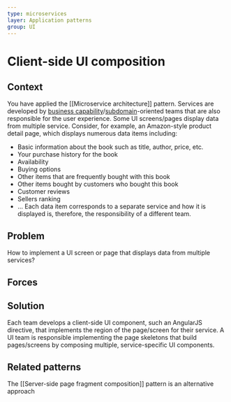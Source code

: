 ```yaml
---
type: microservices
layer: Application patterns
group: UI
---
```

# Client-side UI composition

## Context

You have applied the [[Microservice architecture]] pattern. Services are developed by [business capability](https://microservices.io/patterns/decomposition/decompose-by-business-capability.html)/[subdomain](https://microservices.io/patterns/decomposition/decompose-by-subdomain.html)-oriented teams that are also responsible for the user experience. Some UI screens/pages display data from multiple service. Consider, for example, an Amazon-style product detail page, which displays numerous data items including:
- Basic information about the book such as title, author, price, etc.
- Your purchase history for the book
- Availability
- Buying options
- Other items that are frequently bought with this book
- Other items bought by customers who bought this book
- Customer reviews
- Sellers ranking
- …
Each data item corresponds to a separate service and how it is displayed is, therefore, the responsibility of a different team.

## Problem

How to implement a UI screen or page that displays data from multiple services?

## Forces

## Solution

Each team develops a client-side UI component, such an AngularJS directive, that implements the region of the page/screen for their service. A UI team is responsible implementing the page skeletons that build pages/screens by composing multiple, service-specific UI components.

## Related patterns

The [[Server-side page fragment composition]] pattern is an alternative approach

